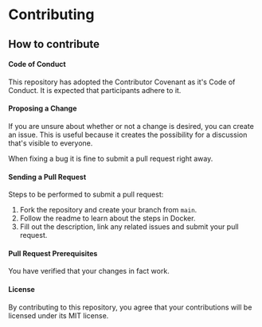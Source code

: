 # Contributing

## How to contribute

#### Code of Conduct

This repository has adopted the Contributor Covenant as it's
Code of Conduct. It is expected that participants adhere to it.

#### Proposing a Change

If you are unsure about whether or not a change is desired,
you can create an issue. This is useful because it creates
the possibility for a discussion that's visible to everyone.

When fixing a bug it is fine to submit a pull request right away.

#### Sending a Pull Request

Steps to be performed to submit a pull request:

1. Fork the repository and create your branch from `main`.
2. Follow the readme to learn about the steps in Docker.
3. Fill out the description, link any related issues and submit your pull request.

#### Pull Request Prerequisites

You have verified that your changes in fact work.

#### License

By contributing to this repository, you agree that your contributions will be licensed under its MIT license.
